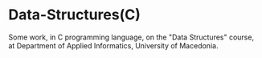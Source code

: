# Data-Structures(C)
 Some work, in C programming language, on the "Data Structures" course, at Department of Applied Informatics, University of Macedonia.
